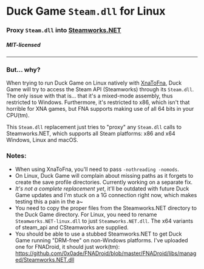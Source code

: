 # Duck Game `Steam.dll` for Linux
### Proxy `Steam.dll` into [Steamworks.NET](https://github.com/rlabrecque/Steamworks.NET)
##### MIT-licensed
----

### But... why?
When trying to run Duck Game on Linux natively with [XnaToFna](https://github.com/0x0ade/XnaToFna), Duck Game will try to access the Steam API (Steamworks) through its `Steam.dll`.
The only issue with that is... that it's a mixed-mode assembly, thus restricted to Windows.
Furthermore, it's restricted to x86, which isn't that horrible for XNA games, but FNA supports making use of all 64 bits in your CPU(tm).

This `Steam.dll` replacement just tries to "proxy" any `Steam.dll` calls to Steamworks.NET, which supports all Steam platforms: x86 and x64 Windows, Linux and macOS.

### Notes:
* When using XnaToFna, you'll need to pass `-nothreading -nomods`.
* On Linux, Duck Game will complain about missing paths as it forgets to create the save profile directories. Currently working on a separate fix.
* _It's not a complete replacement yet_, it'll be outdated with future Duck Game updates and I'm stuck on a 1G connection right now, which makes testing this a pain in the a~
* You need to copy the proper files from the Steamworks.NET directory to the Duck Game directory. For Linux, you need to rename `Steamworks.NET-linux.dll` to just `Steamworks.NET.dll`. The x64 variants of steam_api and CSteamworks are supplied.
* You should be able to use a stubbed Steamworks.NET to get Duck Game running "DRM-free" on non-Windows platforms. I've uploaded one for FNADroid, it should just work(tm): https://github.com/0x0ade/FNADroid/blob/master/FNADroid/libs/managed/Steamworks.NET.dll
